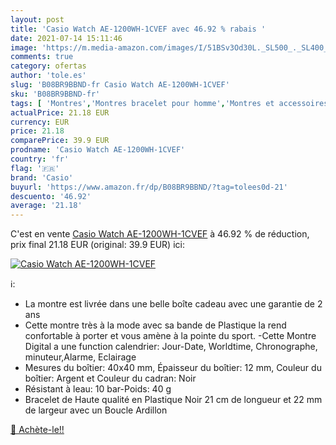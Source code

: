 ```yaml
---
layout: post
title: 'Casio Watch AE-1200WH-1CVEF avec 46.92 % rabais '
date: 2021-07-14 15:11:46
image: 'https://m.media-amazon.com/images/I/51BSv3Od30L._SL500_._SL400_.jpg'
comments: true
category: ofertas
author: 'tole.es'
slug: 'B08BR9BBND-fr Casio Watch AE-1200WH-1CVEF'
sku: 'B08BR9BBND-fr'
tags: [ 'Montres','Montres bracelet pour homme','Montres et accessoires','Montres homme','casio', ]
actualPrice: 21.18 EUR
currency: EUR
price: 21.18
comparePrice: 39.9 EUR
prodname: 'Casio Watch AE-1200WH-1CVEF'
country: 'fr'
flag: '🇫🇷'
brand: 'Casio'
buyurl: 'https://www.amazon.fr/dp/B08BR9BBND/?tag=tolees0d-21'
descuento: '46.92'
average: '21.18'
---
```


C'est en vente [Casio Watch AE-1200WH-1CVEF](https://www.amazon.fr/dp/B08BR9BBND/?tag=tolees0d-21)  à  46.92 % de réduction, prix final  21.18 EUR (original: 39.9 EUR) ici:

[![Casio Watch AE-1200WH-1CVEF](https://m.media-amazon.com/images/I/51BSv3Od30L._SL500_._SL400_.jpg)](https://www.amazon.fr/dp/B08BR9BBND/?tag=tolees0d-21)

ℹ️:

- La montre est livrée dans une belle boîte cadeau avec une garantie de 2 ans
- Cette montre très à la mode avec sa bande de Plastique la rend confortable à porter et vous amène à la pointe du sport. -Cette Montre Digital a une function calendrier: Jour-Date, Worldtime, Chronographe, minuteur,Alarme, Eclairage
- Mesures du boîtier: 40x40 mm, Épaisseur du boîtier: 12 mm, Couleur du boîtier: Argent et Couleur du cadran: Noir
- Résistant à leau: 10 bar-Poids: 40 g
- Bracelet de Haute qualité en Plastique Noir 21 cm de longueur et 22 mm de largeur avec un Boucle Ardillon

[🛒 Achète-le!!](https://www.amazon.fr/dp/B08BR9BBND/?tag=tolees0d-21)
